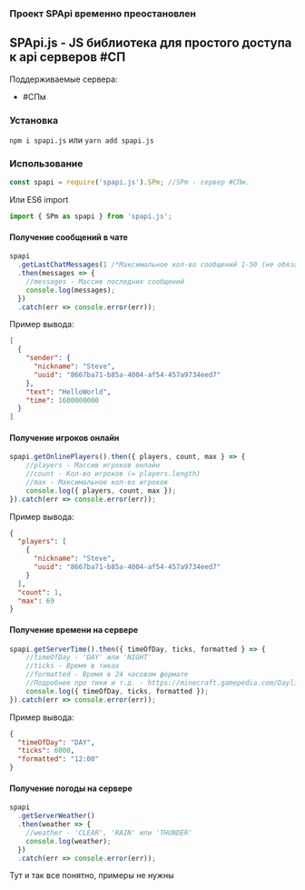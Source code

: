 ### Проект SPApi временно преостановлен

## SPApi.js - JS библиотека для простого доступа к api серверов #СП

Поддерживаемые сервера:

- #СПм

### Установка

`npm i spapi.js` или `yarn add spapi.js`

### Использование

```javascript
const spapi = require('spapi.js').SPm; //SPm - сервер #СПм.
```

Или ES6 import

```typescript
import { SPm as spapi } from 'spapi.js';
```

#### Получение сообщений в чате

```javascript
spapi
  .getLastChatMessages(1 /*Максимальное кол-во сообщений 1-50 (не обязательно)*/)
  .then(messages => {
    //messages - Массив последних сообщений
    console.log(messages);
  })
  .catch(err => console.error(err));
```

Пример вывода:

```json
[
  {
    "sender": {
      "nickname": "Steve",
      "uuid": "8667ba71-b85a-4004-af54-457a9734eed7"
    },
    "text": "HelloWorld",
    "time": 1600000000
  }
]
```

#### Получение игроков онлайн

```javascript
spapi.getOnlinePlayers().then({ players, count, max } => {
	//players - Массив игроков онлайн
	//count - Кол-во игроков (= players.length)
	//max - Максимальное кол-во игроков
	console.log({ players, count, max });
}).catch(err => console.error(err));
```

Пример вывода:

```json
{
  "players": [
    {
      "nickname": "Steve",
      "uuid": "8667ba71-b85a-4004-af54-457a9734eed7"
    }
  ],
  "count": 1,
  "max": 69
}
```

#### Получение времени на сервере

```javascript
spapi.getServerTime().then({ timeOfDay, ticks, formatted } => {
	//timeOfDay - 'DAY' или 'NIGHT'
	//ticks - Время в тиках
	//formatted - Время в 24 часовом формате
	//Подробнее про тики и т.д. - https://minecraft.gamepedia.com/Daylight_cycle#24-hour_Minecraft_day
	console.log({ timeOfDay, ticks, formatted });
}).catch(err => console.error(err));
```

Пример вывода:

```json
{
  "timeOfDay": "DAY",
  "ticks": 6000,
  "formatted": "12:00"
}
```

#### Получение погоды на сервере

```javascript
spapi
  .getServerWeather()
  .then(weather => {
    //weather - 'CLEAR', 'RAIN' или 'THUNDER'
    console.log(weather);
  })
  .catch(err => console.error(err));
```

Тут и так все понятно, примеры не нужны
